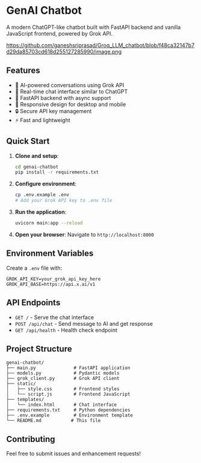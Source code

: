# GenAI Chatbot

A modern ChatGPT-like chatbot built with FastAPI backend and vanilla JavaScript frontend, powered by Grok API.

https://github.com/ganeshsriprasad/Groq_LLM_chatbot/blob/f48ca32147b7d29da85703cd618d255127285990/image.png

## Features

- 🤖 AI-powered conversations using Grok API
- 💬 Real-time chat interface similar to ChatGPT
- 🚀 FastAPI backend with async support
- 📱 Responsive design for desktop and mobile
- 🔒 Secure API key management
- ⚡ Fast and lightweight

## Quick Start

1. **Clone and setup**:
   ```bash
   cd genai-chatbot
   pip install -r requirements.txt
   ```

2. **Configure environment**:
   ```bash
   cp .env.example .env
   # Add your Grok API key to .env file
   ```

3. **Run the application**:
   ```bash
   uvicorn main:app --reload
   ```

4. **Open your browser**:
   Navigate to `http://localhost:8000`

## Environment Variables

Create a `.env` file with:
```
GROK_API_KEY=your_grok_api_key_here
GROK_API_BASE=https://api.x.ai/v1
```

## API Endpoints

- `GET /` - Serve the chat interface
- `POST /api/chat` - Send message to AI and get response
- `GET /api/health` - Health check endpoint

## Project Structure

```
genai-chatbot/
├── main.py              # FastAPI application
├── models.py            # Pydantic models
├── grok_client.py       # Grok API client
├── static/
│   ├── style.css        # Frontend styles
│   └── script.js        # Frontend JavaScript
├── templates/
│   └── index.html       # Chat interface
├── requirements.txt     # Python dependencies
├── .env.example         # Environment template
└── README.md           # This file
```

## Contributing

Feel free to submit issues and enhancement requests!
